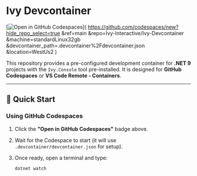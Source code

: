 # Ivy Devcontainer

[![Open in GitHub Codespaces](https://github.com/codespaces/badge.svg)](
https://github.com/codespaces/new?hide_repo_select=true
&ref=main
&repo=Ivy-Interactive/Ivy-Devcontainer
&machine=standardLinux32gb
&devcontainer_path=.devcontainer%2Fdevcontainer.json
&location=WestUs2
)

This repository provides a pre-configured development container for **.NET 9** projects with the `Ivy.Console` tool pre-installed. It is designed for **GitHub Codespaces** or **VS Code Remote - Containers**.

---

## 🚀 Quick Start

### **Using GitHub Codespaces**
1. Click the **"Open in GitHub Codespaces"** badge above.
2. Wait for the Codespace to start (it will use `.devcontainer/devcontainer.json` for setup).
3. Once ready, open a terminal and type:

   ```bash
   dotnet watch
   ``` 

